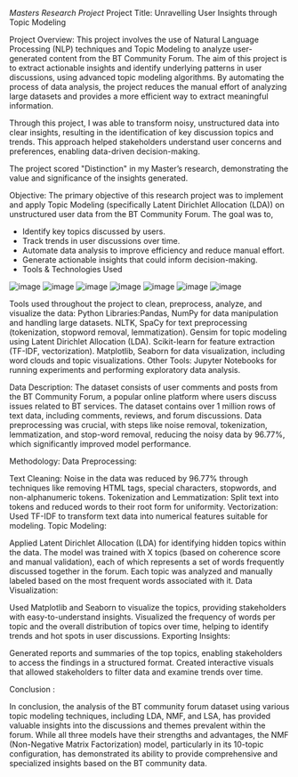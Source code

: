 *Masters Research Project*
Project Title: Unravelling User Insights through Topic Modeling

Project Overview:
This project involves the use of Natural Language Processing (NLP) techniques and Topic Modeling to analyze user-generated content from the BT Community Forum. The aim of this project is to extract actionable insights and identify underlying patterns in user discussions, using advanced topic modeling algorithms. By automating the process of data analysis, the project reduces the manual effort of analyzing large datasets and provides a more efficient way to extract meaningful information.

Through this project, I was able to transform noisy, unstructured data into clear insights, resulting in the identification of key discussion topics and trends. This approach helped stakeholders understand user concerns and preferences, enabling data-driven decision-making.

The project scored "Distinction" in my Master’s research, demonstrating the value and significance of the insights generated.

Objective:
The primary objective of this research project was to implement and apply Topic Modeling (specifically Latent Dirichlet Allocation (LDA)) on unstructured user data from the BT Community Forum. 
The goal was to,
- Identify key topics discussed by users.
- Track trends in user discussions over time.
- Automate data analysis to improve efficiency and reduce manual effort.
- Generate actionable insights that could inform decision-making.
- Tools & Technologies Used

![image](https://github.com/user-attachments/assets/bed8ddb0-aa05-48ee-9d93-f48b60e683c3)
![image](https://github.com/user-attachments/assets/a6b039d8-d376-4612-871a-c87c3c8e5baf)
![image](https://github.com/user-attachments/assets/2888da8f-dd6f-4b47-ab50-6a4c1b3a0481)
![image](https://github.com/user-attachments/assets/036f2f84-5238-4a18-9a9b-95198abfbd69)
![image](https://github.com/user-attachments/assets/03fa99ea-d5fe-4dd0-ab01-dd326debf9ba)
![image](https://github.com/user-attachments/assets/db4b018e-0971-41ec-9a2d-09309c5027fd)
![image](https://github.com/user-attachments/assets/32784a7a-95d9-4c20-a06e-52dae610981c)


Tools used throughout the project to clean, preprocess, analyze, and visualize the data:
Python Libraries:Pandas, NumPy for data manipulation and handling large datasets.
NLTK, SpaCy for text preprocessing (tokenization, stopword removal, lemmatization).
Gensim for topic modeling using Latent Dirichlet Allocation (LDA).
Scikit-learn for feature extraction (TF-IDF, vectorization).
Matplotlib, Seaborn for data visualization, including word clouds and topic visualizations.
Other Tools: Jupyter Notebooks for running experiments and performing exploratory data analysis.

Data Description:
The dataset consists of user comments and posts from the BT Community Forum, a popular online platform where users discuss issues related to BT services.
The dataset contains over 1 million rows of text data, including comments, reviews, and forum discussions.
Data preprocessing was crucial, with steps like noise removal, tokenization, lemmatization, and stop-word removal, reducing the noisy data by 96.77%, which significantly improved model performance.

Methodology:
Data Preprocessing:

Text Cleaning: Noise in the data was reduced by 96.77% through techniques like removing HTML tags, special characters, stopwords, and non-alphanumeric tokens.
Tokenization and Lemmatization: Split text into tokens and reduced words to their root form for uniformity.
Vectorization: Used TF-IDF to transform text data into numerical features suitable for modeling.
Topic Modeling:

Applied Latent Dirichlet Allocation (LDA) for identifying hidden topics within the data.
The model was trained with X topics (based on coherence score and manual validation), each of which represents a set of words frequently discussed together in the forum.
Each topic was analyzed and manually labeled based on the most frequent words associated with it.
Data Visualization:

Used Matplotlib and Seaborn to visualize the topics, providing stakeholders with easy-to-understand insights.
Visualized the frequency of words per topic and the overall distribution of topics over time, helping to identify trends and hot spots in user discussions.
Exporting Insights:

Generated reports and summaries of the top topics, enabling stakeholders to access the findings in a structured format.
Created interactive visuals that allowed stakeholders to filter data and examine trends over time.

Conclusion :

In conclusion, the analysis of the BT community forum dataset using various topic modeling techniques, including LDA, NMF, and LSA, has provided valuable insights into the discussions and themes prevalent within the forum. While all three models have their strengths and advantages, the NMF (Non-Negative Matrix Factorization) model, particularly in its 10-topic configuration, has demonstrated its ability to provide comprehensive and specialized insights based on the BT community data.
